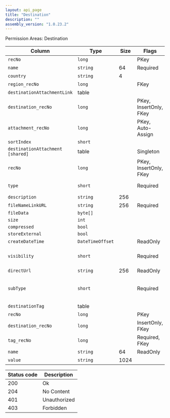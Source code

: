 ```yaml
---
layout: api_page
title: "Destination"
description: ""
assembly_version: "1.0.23.2"
---
```




Permission Areas: Destination

| Column | Type | Size | Flags | Table | Description |
| ------ | ---- | ---- | ----- | ----- | ----------- |
| `recNo` | `long` |  | PKey | `destination` | 
| `name` | `string` | 64 | Required | `destination` | 
| `country` | `string` | 4 |  | `destination` | 
| `region_recNo` | `long` |  | FKey | `destination` | 
| `destinationAttachmentLink ` | table |  |  | `destination` | 
| `destination_recNo` | `long` |  | PKey, InsertOnly, FKey | `destinationAttachmentLink` | 
| `attachment_recNo` | `long` |  | PKey, Auto-Assign | `destinationAttachmentLink` | 
| `sortIndex` | `short` |  |  | `destinationAttachmentLink` | 
| `destinationAttachment  [shared]` | table |  | Singleton | `destinationAttachmentLink` | 
| `recNo` | `long` |  | PKey, InsertOnly, FKey | `attachment` | 
| `type` | `short` |  | Required | `attachment` | Link = 1, File = 2
| `description` | `string` | 256 |  | `attachment` | 
| `fileNameLinkURL` | `string` | 256 | Required | `attachment` | 
| `fileData` | `byte[]` |  |  | `attachment` | 
| `size` | `int` |  |  | `attachment` | 
| `compressed` | `bool` |  |  | `attachment` | 
| `storeExternal` | `bool` |  |  | `attachment` | 
| `createDateTime` | `DateTimeOffset` |  | ReadOnly | `attachment` | 
| `visibility` | `short` |  | Required | `attachment` | Public = 1, Private = 2, Internal = 3
| `directUrl` | `string` | 256 | ReadOnly | `attachment` | 
| `subType` | `short` |  | Required | `attachment` | Document = 1, Image = 2, Other = 3
| `destinationTag ` | table |  |  | `destination` | 
| `recNo` | `long` |  | PKey | `destinationTag` | 
| `destination_recNo` | `long` |  | InsertOnly, FKey | `destinationTag` | 
| `tag_recNo` | `long` |  | Required, FKey | `destinationTag` | 
| `name` | `string` | 64 | ReadOnly | `destinationTag` | 
| `value` | `string` | 1024 |  | `destinationTag` | 

| Status code | Description |
| ----------- | ----------- |
| 200 | Ok |
| 204 | No Content |
| 401 | Unauthorized |
| 403 | Forbidden |


